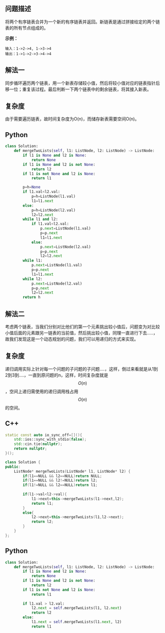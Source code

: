 ## 问题描述

将两个有序链表合并为一个新的有序链表并返回。新链表是通过拼接给定的两个链表的所有节点组成的。 

**示例：**

```
输入：1->2->4, 1->3->4
输出：1->1->2->3->4->4
```

## 解法一

同步循环遍历两个链表，用一个新表存储较小值，然后将较小值对应的链表指针后移一位；重复该过程。最后判断一下两个链表中的剩余链表，将其接入新表。

## 复杂度

由于需要遍历链表，故时间复杂度为O(n)，而储存新表需要空间O(n)。

## Python

```python
class Solution:
    def mergeTwoLists(self, l1: ListNode, l2: ListNode) -> ListNode:
        if l1 is None and l2 is None:
            return None
        if l1 is None and l2 is not None:
            return l2
        if l1 is not None and l2 is None:
            return l1

        p=h=None
        if l1.val<l2.val:
            p=h=ListNode(l1.val)
            l1=l1.next
        else:
            p=h=ListNode(l2.val)
            l2=l2.next
        while l1 and l2:
            if l1.val<l2.val:
                p.next=ListNode(l1.val)
                p=p.next
                l1=l1.next
            else:
                p.next=ListNode(l2.val)
                p=p.next
                l2=l2.next
        while l1:
            p.next=ListNode(l1.val)
            p=p.next
            l1=l1.next
        while l2:
            p.next=ListNode(l2.val)
            p=p.next
            l2=l2.next
        return h
```

## 解法二

考虑两个链表，当我们分别对比他们的第一个元素挑出较小值后，问题变为对比较小值后面的元素跟另一链表的当前值，然后挑出较小值，同理一直进行下去.....，故我们发现这是一个动态规划的问题，我们可以用递归的方式来实现。

## 复杂度

递归调用实际上针对每一个问题的子问题的子问题....，这样，倒过来看就是从1到2到3到....，一直到原问题的n，这样，时间复杂度就是$$O(n)$$ ，空间上递归需使用的递归调用栈占用$$O(n)​$$ 的空间。

## C++

```C++
static const auto io_sync_off=[](){
    std::ios::sync_with_stdio(false);
    std::cin.tie(nullptr);
    return nullptr;
}();

class Solution {
public:
    ListNode* mergeTwoLists(ListNode* l1, ListNode* l2) {
        if(l1==NULL && l2==NULL)return NULL;
        if(l1==NULL && l2!=NULL)return l2;
        if(l1!=NULL && l2==NULL)return l1;
        
        if(l1->val<l2->val){
            l1->next=this->mergeTwoLists(l1->next,l2);
            return l1;
        }  
        else{
            l2->next=this->mergeTwoLists(l1,l2->next);
            return l2;
        }  
    }
};
```

## Python

```python
class Solution:
    def mergeTwoLists(self, l1: ListNode, l2: ListNode) -> ListNode:
        if l1 is None and l2 is None:
            return None
        if l1 is None and l2 is not None:
            return l2
        if l1 is not None and l2 is None:
            return l1
        
        if l1.val > l2.val:
            l2.next = self.mergeTwoLists(l1, l2.next)
            return l2
        else:
            l1.next = self.mergeTwoLists(l1.next, l2)
            return l1
```





